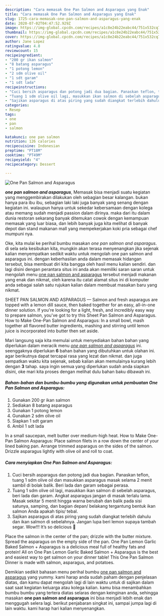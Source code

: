 ```yaml
---
description: "Cara memasak One Pan Salmon and Asparagus yang Enak"
title: "Cara memasak One Pan Salmon and Asparagus yang Enak"
slug: 1725-cara-memasak-one-pan-salmon-and-asparagus-yang-enak
date: 2020-07-02T04:47:52.929Z
image: https://img-global.cpcdn.com/recipes/a1c8e24b22eabc44/751x532cq70/one-pan-salmon-and-asparagus-foto-resep-utama.jpg
thumbnail: https://img-global.cpcdn.com/recipes/a1c8e24b22eabc44/751x532cq70/one-pan-salmon-and-asparagus-foto-resep-utama.jpg
cover: https://img-global.cpcdn.com/recipes/a1c8e24b22eabc44/751x532cq70/one-pan-salmon-and-asparagus-foto-resep-utama.jpg
author: Jane Lopez
ratingvalue: 4.8
reviewcount: 15
recipeingredient:
- "200 gr ikan salmon"
- "8 batang asparagus"
- "1 potong lemon"
- "2 sdm olive oil"
- "1 sdt garam"
- "1 sdt lada"
recipeinstructions:
- "Cuci bersih asparagus dan potong jadi dua bagian. Panaskan teflon, tuang 1 sdm olive oil dan masukkan asparagus masak selama 2 menit sambil di bolak balik. Beri lada dan garam sebagai perasa."
- "Tuang 1 sdm olive oil lagi, masukkan ikan salmon di sebelah asparagus, beri lada dan garam. Angkat asparagus jangan di masak terlalu lama. Masak sekitar 5 menit hingga warna berubah dan balik pada sisi satunya, samping, dan bagian depan/ belakang tergantung bentuk ikan salmon Anda apakah tipis/ tebal."
- "Sajikan asparagus di atas piring yang sudah diangkat terlebih dahulu dan ikan salmon di sebelahnya. Jangan lupa beri lemon supaya tambah segar. Wow!!! It’s so delicious 🤤"
categories:
- Resep
tags:
- one
- pan
- salmon

katakunci: one pan salmon 
nutrition: 126 calories
recipecuisine: Indonesian
preptime: "PT18M"
cooktime: "PT49M"
recipeyield: "4"
recipecategory: Dessert

---
```



![One Pan Salmon and Asparagus](https://img-global.cpcdn.com/recipes/a1c8e24b22eabc44/751x532cq70/one-pan-salmon-and-asparagus-foto-resep-utama.jpg)

<b><i>one pan salmon and asparagus</i></b>, Memasak bisa menjadi suatu kegiatan yang menggembirakan dilakukan oleh sebagian besar kalangan. bukan hanya para ibu ibu, sebagian laki laki juga banyak yang senang dengan kegiatan ini. walaupun hanya untuk sekedar kebersamaan dengan kolega atau memang sudah menjadi passion dalam dirinya. maka dari itu dalam dunia restoran sekarang banyak ditemukan cowok dengan kemampuan memasak yang luar biasa, dan lebih banyak juga kita melihat di banyak depot dan stand makanan mall yang mempekerjakan koki pria sebagai chef mumpuni nya.

Oke, kita mulai ke perihal bumbu masakan <i>one pan salmon and asparagus</i>. di sela sela kesibukan kita, mungkin akan terasa menyenangkan jika sejenak kalian menyempatkan sedikit waktu untuk mengolah one pan salmon and asparagus ini. dengan keberhasilan anda dalam memasak hidangan tersebut, bisa membuat diri kita bangga oleh hasil menu kalian sendiri. dan lagi disini dengan perantara situs ini anda akan memiliki saran saran untuk mengolah menu <u>one pan salmon and asparagus</u> tersebut menjadi makanan yang enak dan nikmat, oleh karena itu catat alamat situs ini di komputer anda sebagai salah satu rujukan kalian dalam membuat masakan baru yang nikmat.

SHEET PAN SALMON AND ASPARAGUS — Salmon and fresh asparagus are topped with a lemon dill sauce, then baked together for an easy, all-in-one dinner solution. If you&#39;re looking for a light, fresh, and incredibly easy way to prepare salmon, you&#39;ve got to try this Sheet Pan Salmon and Asparagus. How to Make One-Pan Salmon and Asparagus: In a small bowl, mash together all flavored butter ingredients, mashing and stirring until lemon juice is incorporated into butter then set aside.


Mari langsung saja kita memulai untuk menyediakan bahan bahan yang diperlukan dalam meracik menu <u><i>one pan salmon and asparagus</i></u> ini. seenggaknya diperlukan <b>6</b> bahan bahan yang dibutuhkan untuk olahan ini. agar berikutnya dapat tercapai rasa yang lezat dan nikmat. dan juga sempatkan waktu kita sejenak, sebab kalian akan memulainya kurang lebih dengan <b>3</b> tahap. saya ingin semua yang diperlukan sudah anda siapkan disini, oke mari kita proses dengan melihat dulu bahan baku dibawah ini.

<!--inarticleads1-->

##### Bahan-bahan dan bumbu-bumbu yang digunakan untuk pembuatan One Pan Salmon and Asparagus:

1. Gunakan 200 gr ikan salmon
1. Sediakan 8 batang asparagus
1. Gunakan 1 potong lemon
1. Gunakan 2 sdm olive oil
1. Siapkan 1 sdt garam
1. Ambil 1 sdt lada


In a small saucepan, melt butter over medium-high heat. How to Make One-Pan Salmon Asparagus: Place salmon filets in a row down the center of your lined baking pan. Arrange trimmed asparagus on the sides of the salmon. Drizzle asparagus lightly with olive oil and roll to coat. 

<!--inarticleads2-->

##### Cara menyiapkan One Pan Salmon and Asparagus:

1. Cuci bersih asparagus dan potong jadi dua bagian. Panaskan teflon, tuang 1 sdm olive oil dan masukkan asparagus masak selama 2 menit sambil di bolak balik. Beri lada dan garam sebagai perasa.
1. Tuang 1 sdm olive oil lagi, masukkan ikan salmon di sebelah asparagus, beri lada dan garam. Angkat asparagus jangan di masak terlalu lama. Masak sekitar 5 menit hingga warna berubah dan balik pada sisi satunya, samping, dan bagian depan/ belakang tergantung bentuk ikan salmon Anda apakah tipis/ tebal.
1. Sajikan asparagus di atas piring yang sudah diangkat terlebih dahulu dan ikan salmon di sebelahnya. Jangan lupa beri lemon supaya tambah segar. Wow!!! It’s so delicious 🤤


Place the salmon in the center of the pan; drizzle with the butter mixture. Spread the asparagus on the empty side of the pan. One Pan Lemon Garlic Baked Salmon + Asparagus is a delicious meal full of healthy fats and protein! All on One Pan Lemon Garlic Baked Salmon + Asparagus is the best and easiest way to get salmon on your dinner table! This One Pan Salmon Dinner is made with salmon, asparagus, and potatoes. 

Demikian sedikit bahasan menu perihal bumbu <u>one pan salmon and asparagus</u> yang yummy. kami harap anda sudah paham dengan penjelasan diatas, dan kamu dapat mengolah lagi di lain waktu untuk di sajikan dalam saat saat kegiatan keluarga atau kolega kalian. kamu bisa menambahkan bumbu bumbu yang tertera diatas selaras dengan keinginan anda, sehingga masakan <b>one pan salmon and asparagus</b> ini bisa menjadi lebih enak dan menggugah selera lagi. berikut penjabaran singkat ini, sampai jumpa lagi di lain waktu. kami harap hari kalian menyenangkan.
